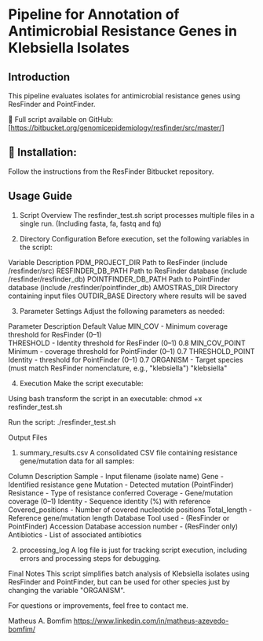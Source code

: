 # Pipeline for Annotation of Antimicrobial Resistance Genes in Klebsiella Isolates

## Introduction
This pipeline evaluates isolates for antimicrobial resistance genes using ResFinder and PointFinder.

📌 Full script available on GitHub: [https://bitbucket.org/genomicepidemiology/resfinder/src/master/]

## 🔧 Installation:
Follow the instructions from the ResFinder Bitbucket repository.

## Usage Guide
1. Script Overview
The resfinder_test.sh script processes multiple files in a single run.
(Including fasta, fa, fastq and fq)

2. Directory Configuration
Before execution, set the following variables in the script:

Variable	Description
PDM_PROJECT_DIR	Path to ResFinder (include /resfinder/src)
RESFINDER_DB_PATH	Path to ResFinder database (include /resfinder/resfinder_db)
POINTFINDER_DB_PATH	Path to PointFinder database (include /resfinder/pointfinder_db)
AMOSTRAS_DIR	Directory containing input files
OUTDIR_BASE	Directory where results will be saved

3. Parameter Settings
Adjust the following parameters as needed:

Parameter	Description	Default Value
MIN_COV	- Minimum coverage threshold for ResFinder (0–1)	
THRESHOLD	- Identity threshold for ResFinder (0–1)	0.8
MIN_COV_POINT	Minimum - coverage threshold for PointFinder (0–1)	0.7
THRESHOLD_POINT	Identity - threshold for PointFinder (0–1)	0.7
ORGANISM	- Target species (must match ResFinder nomenclature, e.g., "klebsiella")	"klebsiella"

4. Execution
Make the script executable:

Using bash transform the script in an executable:
chmod +x resfinder_test.sh

Run the script:
./resfinder_test.sh

Output Files
1. summary_results.csv
A consolidated CSV file containing resistance gene/mutation data for all samples:

Column	Description
Sample	- Input filename (isolate name)
Gene	- Identified resistance gene
Mutation - Detected mutation (PointFinder)
Resistance -	Type of resistance conferred
Coverage	- Gene/mutation coverage (0–1)
Identity	- Sequence identity (%) with reference
Covered_positions	- Number of covered nucleotide positions
Total_length	- Reference gene/mutation length
Database	Tool used - (ResFinder or PointFinder)
Accession	Database accession number - (ResFinder only)
Antibiotics	- List of associated antibiotics

2. processing_log
A log file is just for tracking script execution, including errors and processing steps for debugging.

  
Final Notes
This script simplifies batch analysis of Klebsiella isolates using ResFinder and PointFinder, but can be used for other species just by changing the variable "ORGANISM".

For questions or improvements, feel free to contact me.

Matheus A. Bomfim
https://www.linkedin.com/in/matheus-azevedo-bomfim/

